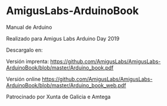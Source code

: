 # AmigusLabs-ArduinoBook
Manual de Arduino

Realizado para Amigus Labs Arduino Day 2019

Descargalo en:

Versión imprenta: https://github.com/AmigusLabs/AmigusLabs-ArduinoBook/blob/master/Arduino_book.pdf

Versión online https://github.com/AmigusLabs/AmigusLabs-ArduinoBook/blob/master/Arduino_book_web.pdf

Patrocinado por Xunta de Galicia e Amtega
